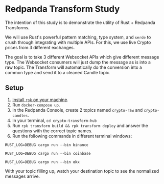 # Redpanda Transform Study

The intention of this study is to demonstrate the utility of Rust + Redpanda Transforms. 

We will use Rust's powerful pattern matching, type system, and `serde` to crush through integrating with multiple APIs. For this, we use live Crypto prices from 3 different exchanges.

The goal is to take 3 different Websocket APIs which give different message type. The Websocket consumers will just dump the message as is into a raw topic. The Transform will automatically do the conversion into a common type and send it to a cleaned Candle topic.

## Setup
1. [Install `rpk` on your machine](https://docs.redpanda.com/current/get-started/rpk-install/).
1. Run `docker-compose up`.
1. In the Redpanda Console, create 2 topics named `crypto-raw` and `crypto-candles`.
1. In your terminal, `cd crypto-transform-hub`
1. Run `rpk transform build && rpk transform deploy` and answer the questions with the correct topic names.
1. Run the following commands in different terminal windows:
```
RUST_LOG=DEBUG cargo run --bin binance

RUST_LOG=DEBUG cargo run --bin coinbase

RUST_LOG=DEBUG cargo run --bin okx
```

With your topic filling up, watch your destination topic to see the normalized messages arrive.
